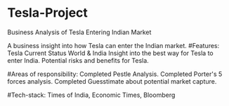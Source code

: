 # Tesla-Project
Business Analysis of Tesla Entering Indian Market

A business insight into how Tesla can enter the Indian market.
#Features:
Tesla Current Status World & India
Insight into the best way for Tesla to enter India.
Potential risks and benefits for Tesla.

#Areas of responsibility:
Completed Pestle Analysis.
Completed Porter's 5 forces analysis.
Completed Guesstimate about potential market capture.

#Tech-stack: 
Times of India, Economic Times, Bloomberg
